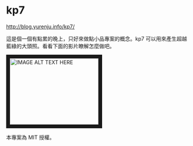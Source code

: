 kp7
===

http://blog.yurenju.info/kp7/

這是個一個有點累的晚上，只好來做點小品專案的概念。kp7 可以用來產生超越藍綠的大頭照。看看下面的影片瞭解怎麼做吧。

 <a href="http://www.youtube.com/watch?feature=player_embedded&v=oAT_uxbpIt0
" target="_blank"><img src="http://img.youtube.com/vi/oAT_uxbpIt0/0.jpg" 
alt="IMAGE ALT TEXT HERE" width="240" height="180" border="10" /></a>

本專案為 MIT 授權。
